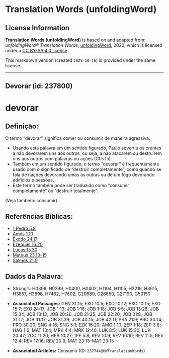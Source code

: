# Translation Words (unfoldingWord)

## License Information

**Translation Words (unfoldingWord)** is based on and adapted from: _unfoldingWord® Translation Words_, [unfoldingWord](https://unfoldingword.org/utw), 2022, which is licensed under a [CC BY-SA 4.0 license](https://creativecommons.org/licenses/by-sa/4.0/legalcode.en).

This markdown version (created `2025-10-16`) is provided under the same license.



--------------------------------

## Devorar (id: 237800)

devorar
=======

Definição:
----------

O termo “devorar” significa comer ou consumir de maneira agressiva.

* Usando esta palavra em um sentido figurado, Paulo advertiu os crentes a não devorarem uns aos outros, ou seja, a não atacarem ou destruírem uns aos outros com palavras ou ações (Gl 5\.15\).
* Também em um sentido figurado, o termo “devorar” é frequentemente usado com o significado de “destruir completamente”, como quando se fala de nações devorando umas às outras ou de um fogo devorando edifícios e pessoas.
* Este termo também pode ser traduzido como “consumir completamente” ou “destruir totalmente”.

(Veja também: consumir)

Referências Bíblicas:
---------------------

* [1 Pedro 5\.8](https://ref.ly/1Pet5:8)
* [Amós 1\.10](https://ref.ly/Amos1:10)
* [Êxodo 24\.17](https://ref.ly/Exod24:17)
* [Ezequiel 16\.20](https://ref.ly/Ezek16:20)
* [Lucas 15\.30](https://ref.ly/Luke15:30)
* [Mateus 23\.13–15](https://ref.ly/Matt23:13-Matt23:15)
* [Salmos 21\.9](https://ref.ly/Ps21:9)

Dados da Palavra:
-----------------

* Strong’s: H0398, H0399, H0400, H0402, H1104, H1105, H3216, H3615, H3857, H3898, H7462, H7602, G20680, G26660, G27190, G53150

* **Associated Passages:** GEN 31:15; EXO 10:5; EXO 10:12; EXO 10:15; EXO 15:7; EXO 24:17; JOB 1:13; JOB 1:16; JOB 1:18; JOB 5:5; JOB 13:28; JOB 15:34; JOB 18:13; JOB 20:26; JOB 21:25; JOB 22:20; JOB 31:8; JOB 31:12; JOB 31:17; JOB 31:39; JOB 40:15; JOB 42:11; PSA 21:9; PRO 30:14; PRO 30:20; SNG 4:16; SNG 5:1; EZK 16:20; AMO 1:10; ZEP 1:18; ZEP 3:8; HAG 1:6; MAT 13:4; MRK 4:4; MRK 12:40; LUK 8:5; LUK 15:30; LUK 20:47; 2CO 11:20; HEB 10:27; 1PE 5:8; REV 10:9; REV 10:10; REV 11:5; REV 12:4; REV 17:16; REV 20:9; MAT 23:13–MAT 23:15
* **Associated Articles:** Consumir (ID: `237744@UWTranslationWords`)

